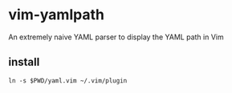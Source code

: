 # vim-yamlpath

An extremely naive YAML parser to display the YAML path in Vim

## install

```
ln -s $PWD/yaml.vim ~/.vim/plugin
```
